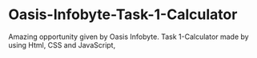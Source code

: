 # Oasis-Infobyte-Task-1-Calculator
Amazing opportunity given by Oasis Infobyte. Task 1-Calculator made by using Html, CSS and JavaScript,
